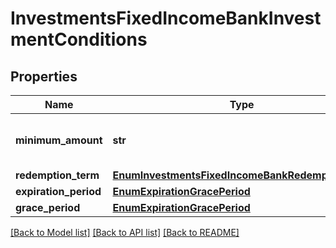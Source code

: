 # InvestmentsFixedIncomeBankInvestmentConditions

## Properties
Name | Type | Description | Notes
------------ | ------------- | ------------- | -------------
**minimum_amount** | **str** | Valor mínimo de aplicação no ativo. | 
**redemption_term** | [**EnumInvestmentsFixedIncomeBankRedemptionTerm**](EnumInvestmentsFixedIncomeBankRedemptionTerm.md) |  | 
**expiration_period** | [**EnumExpirationGracePeriod**](EnumExpirationGracePeriod.md) |  | 
**grace_period** | [**EnumExpirationGracePeriod**](EnumExpirationGracePeriod.md) |  | 

[[Back to Model list]](../README.md#documentation-for-models) [[Back to API list]](../README.md#documentation-for-api-endpoints) [[Back to README]](../README.md)

